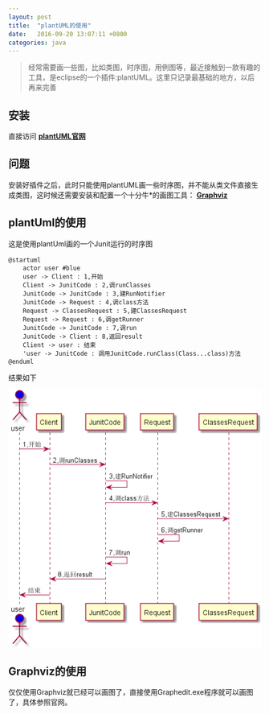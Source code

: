 ```yaml
---
layout: post
title:	"plantUML的使用"
date:	2016-09-20 13:07:11 +0800
categories:	java
---
```



> 经常需要画一些图，比如类图，时序图，用例图等，最近接触到一款有趣的工具，是eclipse的一个插件:plantUML。这里只记录最基础的地方，以后再来完善

## 安装
 直接访问 **[plantUML官网](http://plantuml.com/)**

## 问题
 安装好插件之后，此时只能使用plantUML画一些时序图，并不能从类文件直接生成类图，这时候还需要安装和配置一个十分牛*的画图工具： **[Graphviz](http://www.graphviz.org/)**

## plantUml的使用

  这是使用plantUml画的一个Junit运行的时序图

	@startuml
		actor user #blue 
		user -> Client : 1,开始
		Client -> JunitCode : 2,调runClasses
		JunitCode -> JunitCode : 3,建RunNotifier
		JunitCode -> Request : 4,调class方法
		Request -> ClassesRequest : 5,建ClassesRequest
		Request -> Request : 6,调getRunner
		JunitCode -> JunitCode : 7,调run
		JunitCode -> Client : 8,返回result
		Client -> user : 结束
		'user -> JunitCode : 调用JunitCode.runClass(Class...class)方法
	@enduml

 结果如下

 ![](/image/Junit-time.png)

## Graphviz的使用
 仅仅使用Graphviz就已经可以画图了，直接使用Graphedit.exe程序就可以画图了，具体参照官网。